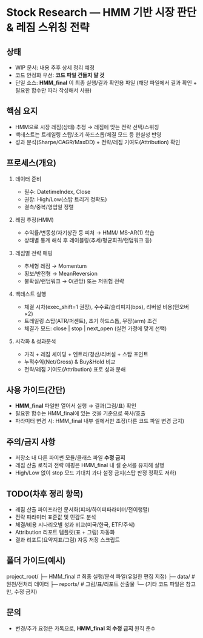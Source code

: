 Stock Research — HMM 기반 시장 판단 & 레짐 스위칭 전략
=

상태
----
- WIP 문서: 내용 추후 상세 정리 예정
- 코드 안정화 우선: **코드 파일 건들지 말 것**
- 단일 소스: **HMM_final** 이 최종 실행/결과 확인용 파일
  (해당 파일에서 결과 확인 + 필요한 함수만 따라 작성해서 사용)

핵심 요지
---------
- HMM으로 시장 레짐(상태) 추정 → 레짐에 맞는 전략 선택/스위칭
- 백테스트는 트레일링 스탑/초기 하드스톱/체결 모드 등 현실성 반영
- 성과 분석(Sharpe/CAGR/MaxDD) + 전략/레짐 기여도(Attribution) 확인

프로세스(개요)
--------------
1) 데이터 준비
   - 필수: DatetimeIndex, Close
   - 권장: High/Low(스탑 트리거 정확도)
   - 결측/중복/영업일 정렬

2) 레짐 추정(HMM)
   - 수익률/변동성/자기상관 등 피처 → HMM/ MS-AR(1) 학습
   - 상태별 통계 해석 후 레이블링(추세/평균회귀/랜덤워크 등)

3) 레짐별 전략 매핑
   - 추세형 레짐 → Momentum
   - 횡보/반전형 → MeanReversion
   - 불확실/랜덤워크 → 0(관망) 또는 저위험 전략

4) 백테스트 실행
   - 체결 시차(exec_shift=1 권장), 수수료/슬리피지(bps), 리버설 비용(턴오버×2)
   - 트레일링 스탑(ATR/퍼센트), 초기 하드스톱, 무장(arm) 조건
   - 체결가 모드: close | stop | next_open (실전 가정에 맞게 선택)

5) 시각화 & 성과분석
   - 가격 + 레짐 셰이딩 + 엔트리/청산/리버설 + 스탑 포인트
   - 누적수익(Net/Gross) & Buy&Hold 비교
   - 전략/레짐 기여도(Attribution) 표로 성과 분해

사용 가이드(간단)
-----------------
- **HMM_final** 파일만 열어서 실행 → 결과(그림/표) 확인
- 필요한 함수는 HMM_final에 있는 것을 기준으로 복사/호출
- 파라미터 변경 시: HMM_final 내부 셀에서만 조정(다른 코드 파일 변경 금지)

주의/금지 사항
--------------
- 저장소 내 다른 파이썬 모듈/클래스 파일 **수정 금지**
- 레짐 산출 로직과 전략 매핑은 HMM_final 내 셀 순서를 유지해 실행
- High/Low 없이 stop 모드 기대치 과다 설정 금지(스탑 판정 정확도 저하)

TODO(차후 정리 항목)
--------------------
- 레짐 산출 파이프라인 문서화(피처/하이퍼파라미터/전이행렬)
- 전략 파라미터 표준값 및 민감도 분석
- 체결/비용 시나리오별 성과 비교(미국/한국, ETF/주식)
- Attribution 리포트 템플릿(표 + 그림) 자동화
- 결과 리포트(요약지표/그림) 자동 저장 스크립트

폴더 가이드(예시)
-----------------
project_root/
├─ HMM_final                # 최종 실행/분석 파일(유일한 편집 지점)
├─ data/                    # 원천/전처리 데이터
├─ reports/                 # 그림/표/리포트 산출물
└─ (기타 코드 파일은 참고만, 수정 금지)

문의
----
- 변경/추가 요청은 카톡으로, **HMM_final 외 수정 금지** 원칙 준수
